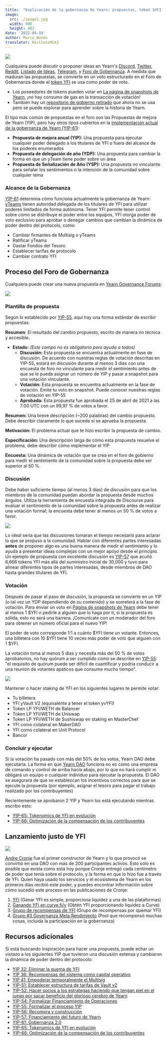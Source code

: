 ```yaml
---
title:  "Explicación de la gobernanza de Yearn: propuestas, token $YFI y ejecución"
image:
  src: ./image1.jpg
  width: 900
  height: 482
date: '2022-04-19'
author: Marco_Worms
translator: RestlessMik3
---
```


![](./image1.jpg?w=900&h=482)

Cualquiera puede discutir o proponer ideas en Yearn's [Discord](https://discord.com/invite/6PNv2nF), [Twitter](https://twitter.com/iearnfinance), [Reddit](https://www.reddit.com/r/yearn_finance), [Listado de Ideas](https://yearnfinance.notion.site/yearnfinance/Pool-of-Ideas-d75383ade9154d8bb6163388c6c2b39b), [Telegram](https://t.me/yearnfinance/), y [Foro de Gobernanza](https://gov.yearn.finance/). A medida que maduran las propuestas, se convierte en un voto estructurado en el Foro de Gobernanza donde el [token YFI](https://www.coingecko.com/en/coins/yearn-finance) se usa como poder de voto.

- Los poseedores de tokens pueden votar en [La página de snapshots de Yearn](https://yearn.snapshot.page/#/), ¡no hay consumo de gas en la transacción de votación!
- También hay un [repositorio de gobierno retirado](https://docs.yearn.finance/contributing/governance/proposal-repository) que ahora no se usa pero se puede explorar para aprender sobre la historia de Yearn.

El tipo más común de propuestas en el foro son las Propuestas de mejora de Yearn (YIP), pero hay otros tipos cubiertos en la [implementación actual de la gobernanza de Yearn (YIP-61)](https://gov.yearn.finance/t/yip-61-gobernanza-2-0/10460):

- **Propuesta de mejora anual (YIP):** Una propuesta para ejecutar cualquier poder delegado a los titulares de YFI o fuera del alcance de los poderes enumerados
- **Propuesta de delegación de año (YDP):** Una propuesta para cambiar la forma en que un yTeam tiene poder sobre un área
- **Propuesta de Señalización de Año (YSP):** Una propuesta no vinculante para señalar los sentimientos o la intención de la comunidad sobre cualquier tema

### Alcance de la Gobernanza

[YIP-61](https://gov.yearn.finance/t/yip-61-governance-2-0/10460) determina cómo funciona actualmente la gobernanza de Yearn: [yTeams](https://gov.yearn.finance/t/yip-61-governance-2-0/10460#yteams-9) tienen autoridad delegada de los titulares de YFI para utilizar poderes limitados de forma autónoma. Tener YFI permite tener control sobre cómo se distribuye el poder entre los equipos, YFI otorga poder de voto exclusivo para aprobar o denegar cambios que cambian la dinámica de poder dentro del protocolo, como:

- Cambiar firmantes de Multisig o yTeams
- Ratificar yTeams
- Gastar Fondos del Tesoro
- Establecer tarifas de protocolo
- Cambiar contrato YFI

## Proceso del Foro de Gobernanza

Cualquiera puede crear una nueva propuesta en [Yearn Governance Forums](https://gov.yearn.finance/):

![](./image2.jpg?w=900&h=486)

### Plantilla de propuesta

Según lo establecido por [YIP-55](https://gov.yearn.finance/t/yip-55-formalize-the-yip-process/7959), aquí hay una forma estándar de escribir propuestas:

**Resumen**:
El resultado del cambio propuesto, escrito de manera no técnica y accesible.

- **Estado:** *(Este campo no es obligatorio pero ayuda a todos)*
    - **Discusión:** Esta propuesta se encuentra actualmente en fase de discusión. De acuerdo con nuestras reglas de votación descritas en YIP-55, estará en discusión durante al menos 3 días con una encuesta de foro no vinculante para medir el sentimiento antes de que se le pueda asignar un número de YIP y pasar a snapshot para una votación vinculante.
    - **Votación:** Esta propuesta se encuentra actualmente en la fase de votación. Emite tu voto en snapshot. Puede conocer nuestras reglas de votación en YIP-55
    - **Aprobada:** Esta propuesta fue aprobada el 25 de abril de 2021 a las 7:00 UTC con un 99,97 % de votos a favor.

**Resumen:**
Una breve descripción (~200 palabras) del cambio propuesto. Debe describir claramente lo que sucede si se aprueba la propuesta.

**Motivación:**
El problema actual que te hizo escribir la propuesta de cambio.

**Especificación:**
Una descripción larga de cómo esta propuesta resuelve el problema, debe describir cómo implementar el YIP

**Encuesta:**
Una dinámica de votación que se crea en el foro de gobierno para medir el sentimiento de la comunidad sobre la propuesta debe ser superior al 50 %.

### Discusión

Debe haber suficiente tiempo (al menos 3 días) de discusión para que los miembros de la comunidad puedan abordar la propuesta desde muchos ángulos. Utiliza la herramienta de encuesta integrada de Discourse para evaluar el sentimiento de la comunidad sobre la propuesta antes de realizar una votación formal; la encuesta debe tener al menos un 50 % de votos a favor.

![](./image3.jpg?w=900&h=351)

Lo ideal sería que las discusiones tomaran el tiempo necesario para aclarar lo que se propuso a la comunidad. Hablar con diferentes partes interesadas **antes** de proponer algo es una buena manera de medir el sentimiento y lo ayuda a presentar ideas complejas con un mejor apoyo desde el principio. Un ejemplo de propuesta con excelente discusión es [YIP-57](https://gov.yearn.finance/t/yip-57-funding-yearns-future/9319) que acuñó 6,666 tokens YFI más allá del suministro inicial de 30,000 y tuvo para alinear diferentes tipos de partes interesadas, desde miembros de DAO hasta grandes titulares de YFI.

### Votación

Después de pasar el paso de discusión, la propuesta se convierte en un YIP (o tal vez un YDP dependiendo de su contenido) y se someterá a la fase de votación. Para enviar un voto en [Página de snapshots de Yearn](https://yearn.snapshot.page/#/) debe tener al menos 1 $YFI o pedirle a alguien que lo haga por ti, si la propuesta es sólida, esto no será una barrera. ¡Comunícate con un moderador del foro para obtener un número oficial para el nuevo YIP!

El poder de voto corresponde 1:1 a cuánto $YFI tiene un votante. Entonces, una billetera con 10 $YFI tiene 10 veces más poder de voto que alguien con 1 $YFI.

La votación toma al menos 5 días y necesita más del 50 % de votos aprobatorios, no hay quórum a ser cumplido como se describe en [YIP-55](https://gov.yearn.finance/t/yip-55-formalize-the-yip-process/7959): "el requisito de quórum puede ser difícil de cuantificar y podría conducir a una reunión de votantes apáticos que consume mucho tiempo".

![](./image4.jpg?w=900&h=543)

Mantener o hacer staking de YFI en los siguientes lugares te permite votar:
- Tu billetera
- YFI yVault V2 (equivalente a tener el token yvYFI)
- Token LP YFI/WETH de Balancer  
- Token LP YFI/WETH de Uniswap  
- Token LP YFI/WETH de Sushiswap en staking en MasterChef
- YFI como colateral en MakerDAO 
- YFI como colateral en Unit Protocol
- Bancor

### Concluir y ejecutar

Si la votación ha pasado con más del 50% de los votos, Yearn DAO debe ejecutarla. La forma en que [Yearn DAO](https://yearnfinance.notion.site/yearnfinance/Welcome-to-Yearn-Finance-26d6c4210e3e405c9f02f84ba567a249) funciona no es como una empresa de comando y control de arriba hacia abajo, por lo que no hará cumplir ni obligará un equipo o cualquier individuo para ejecutar la propuesta. El DAO se asegurará de que se establezcan los incentivos correctos para que se ejecute la propuesta (por ejemplo, asignar el tesoro para pagar el trabajo realizado por los contribuyentes)

Recientemente se aprobaron 2 YIP y Yearn los está ejecutando mientras escribo esto:

- [YIP-65: Tokenomics de YFI en evolución](https://gov.yearn.finance/t/yip-65-evolving-yfi-tokenomics/11994)
- [YIP-66: Optimización de la compensación de los contribuyentes](https://gov.yearn.finance/t/yip-66-streamlining-contributor-compensation/12247)

## Lanzamiento justo de YFI

![](./image5.jpg?w=900&h=228)

[Andre Cronje](https://medium.com/@andrecronje) fue el primer constructor de Yearn y lo que provocó se convirtió en una DAO con más de 200 participantes activos. Esto solo es posible que exista como está hoy porque Cronje entregó cada centímetro de poder que tenía sobre el protocolo, y la forma en que lo hizo fue a través de YFI. Quien haya usado los servicios y el ecosistema de Yearn en los primeros días recibió este poder, y puedes encontrar información sobre cómo sucedió este proceso en las publicaciones de Cronje:

1) [YFI](https://medium.com/iearn/yfi-df84573db81) (Ganar YFI es simple, proporciona liquidez a una de las plataformas)
2) [Ganando YFI en curve.fi/y](https://medium.com/iearn/earning-yfi-y-curve-fi-53b5fd347f0f) (Obtén YFI proporcionando liquidez a Curve)
3) [Grupo de recompensas de YFI](https://medium.com/iearn/yfi-rewards-pool-810ef9256ec6) (Grupo de recompensas por quemar YFI)
4) [Grupo #3 Governanza Meta Rendimiento](https://medium.com/iearn/pool-3-meta-yield-governance-58f68e6d2f19) (Pool que recompensó muchas cosas, incluida la participación en la gobernanza)

## Recursos adicionales

Si está buscando inspiración para hacer una propuesta, puede echar un vistazo a los siguientes YIP que tuvieron una discusión extensa y cambiaron la dinámica de poder dentro del protocolo:

- [YIP 32: Eliminar la quema de YFI](https://gov.yearn.finance/t/yip-32-remove-yfi-burning/1907)
- [YIP 36: Recompensas del sistema como capital operativo](https://gov.yearn.finance/t/yip-36-system-rewards-as-operational-capital/2311)
- [YIP 41: Empoderar temporalmente el Multisig](https://gov.yearn.finance/t/yip-41-temporarily-empower-multisig/3630/2)
- [YIP-51: Establecer estructura de tarifas de Vault v2](https://gov.yearn.finance/t/yip-51-set-vault-v2-fee-structure/7752)
- [YIP-52: Hacer socios a los estrategas haciendo que tengan piel en el juego por sacar beneficio del glorioso cerebro de Yearn](https://gov.yearn.finance/t/yip-52-make-strategist-skin-in-game-partner-for-make-benefit-of-glorious-brain-of-yearn/7856)
- [YIP-54: Formalizar Financiamiento de Operaciones](https://gov.yearn.finance/t/yip-54-formalize-operations-funding/7956)
- [YIP-55: Formalizar el proceso YIP](https://gov.yearn.finance/t/yip-55-formalize-the-yip-process/7959)
- [YIP-56: Recompra y construcción](https://gov.yearn.finance/t/yip-56-buyback-and-build/8929)
- [YIP-57: Financiamiento del futuro de Yearn](https://gov.yearn.finance/t/yip-57-funding-yearns-future/9319)
- [YIP-61: Gobernanza 2.0](https://gov.yearn.finance/t/yip-61-governance-2-0/10460)
- [YIP-65: Tokenomics de YFI en evolución](https://gov.yearn.finance/t/yip-65-evolving-yfi-tokenomics/11994)
- [YIP-66: Optimización de la compensación de los contribuyentes](https://gov.yearn.finance/t/yip-66-streamlining-contributor-compensation/12247)
